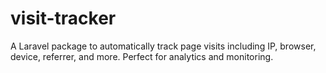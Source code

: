 # visit-tracker
A Laravel package to automatically track page visits including IP, browser, device, referrer, and more. Perfect for analytics and monitoring.
